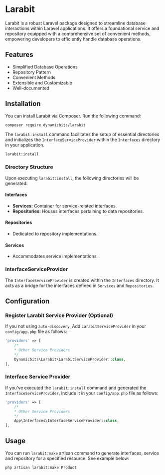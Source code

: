 # Larabit

Larabit is a robust Laravel package designed to streamline database interactions within Laravel applications. It offers a foundational service and repository equipped with a comprehensive set of convenient methods, empowering developers to efficiently handle database operations.

## Features

-   Simplified Database Operations
-   Repository Pattern
-   Convenient Methods
-   Extensible and Customizable
-   Well-documented

## Installation

You can install Larabit via Composer. Run the following command:

```bash
composer require dynamicbits/larabit
```

The `larabit:install` command facilitates the setup of essential directories and initializes the `InterfaceServiceProvider` within the `Interfaces` directory in your application.

```bash
larabit:install
```

### Directory Structure

Upon executing `larabit:install`, the following directories will be generated:

#### Interfaces

-   **Services:** Container for service-related interfaces.
-   **Repositories:** Houses interfaces pertaining to data repositories.

#### Repositories

-   Dedicated to repository implementations.

#### Services

-   Accommodates service implementations.

### InterfaceServiceProvider

The `InterfaceServiceProvider` is created within the `Interfaces` directory. It acts as a bridge for the interfaces defined in `Services` and `Repositories`.

## Configuration

### Register Larabit Service Provider (Optional)
If you not using `auto-discovery`, Add `LarabitServiceProvider` in your `config/app.php` file as follows:

```php
'providers' => [
    /*
    * Other Service Providers
    */
    Dynamicbits\Larabit\LarabitServiceProvider::class,
],
```

### Interface Service Provider

If you've executed the `larabit:install` command and generated the `InterfaceServiceProvider`, include it in your `config/app.php` file as follows:

```php
'providers' => [
    /*
    * Other Service Providers
    */
    App\Interfaces\InterfaceServiceProvider::class,
],
```

## Usage

You can run `larabit:make` artisan command to generate interfaces, service and repository for a specified resource. See example below:

```bash
php artisan larabit:make Product
```
